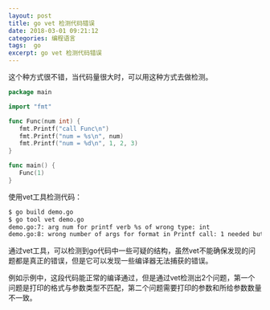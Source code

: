 ```yaml
---
layout: post
title: go vet 检测代码错误
date: 2018-03-01 09:21:12
categories: 编程语言 
tags:  go
excerpt: go vet 检测代码错误
---
```




这个种方式很不错，当代码量很大时，可以用这种方式去做检测。

 ```go
 package main

import "fmt"

func Func(num int) {
    fmt.Printf("call Func\n")
    fmt.Printf("num = %s\n", num)
    fmt.Printf("num = %d\n", 1, 2, 3)
}

func main() {
    Func(1)
}
 ```
 
 使用vet工具检测代码：
 
 ```sh
$ go build demo.go
$ go tool vet demo.go
demo.go:7: arg num for printf verb %s of wrong type: int
demo.go:8: wrong number of args for format in Printf call: 1 needed but 3 args
 
 ```
 
 通过vet工具，可以检测到go代码中一些可疑的结构，虽然vet不能确保发现的问题都是真正的错误，但是它可以发现一些编译器无法捕获的错误。
 
 例如示例中，这段代码能正常的编译通过，但是通过vet检测出2个问题，第一个问题是打印的格式与参数类型不匹配，第二个问题需要打印的参数和所给参数数量不一致。